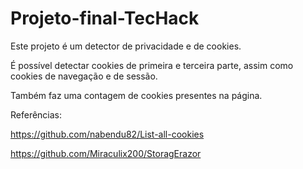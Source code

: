 # Projeto-final-TecHack

Este projeto é um detector de privacidade e de cookies.

É possível detectar cookies de primeira e terceira parte, assim como cookies de navegação e de sessão. 

Também faz uma contagem de cookies presentes na página. 

Referências:

https://github.com/nabendu82/List-all-cookies

https://github.com/Miraculix200/StoragErazor